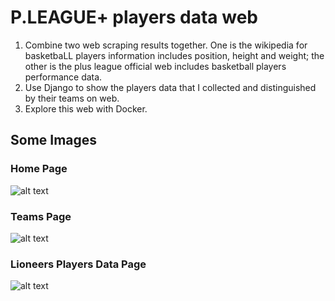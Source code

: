 # P.LEAGUE+ players data web
1. Combine two web scraping results together. One is the wikipedia for basketbaLL players information includes position, height and weight; the other is the plus league official web includes basketball players performance data. 
2. Use Django to show the players data that I collected and distinguished by their teams on web. 
3. Explore this web with Docker. 

## Some Images
### Home Page
![alt text](https://github.com/jamesdai0717/basketball/blob/main/images/home_page.PNG?raw=true)

### Teams Page
![alt text](https://github.com/jamesdai0717/basketball/blob/main/images/team_page.PNG?raw=true)

### Lioneers Players Data Page
![alt text](https://github.com/jamesdai0717/basketball/blob/main/images/lion.PNG?raw=true)
